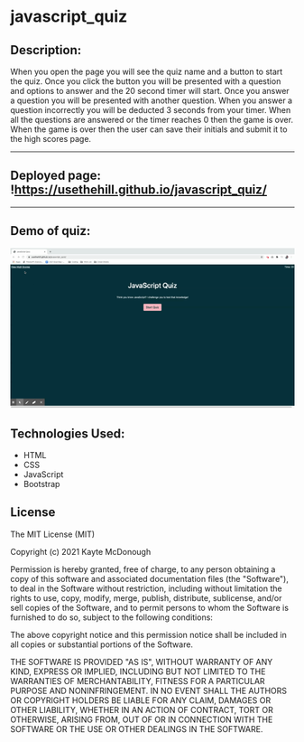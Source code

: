 # javascript_quiz

## Description:

When you open the page you will see the quiz name and a button to start the quiz.  Once you click the button you will be presented with a question and options to answer and the 20 second timer will start.  Once you answer a question you will be presented with another question.  When you answer a question incorrectly you will be deducted 3 seconds from your timer.  When all the questions are answered or the timer reaches 0 then the game is over.  When the game is over then the user can save their initials and submit it to the high scores page.

---

## Deployed page: !https://usethehill.github.io/javascript_quiz/

---

## Demo of quiz:
![](Assets/demo_quiz.gif)

## Technologies Used:

- HTML
- CSS
- JavaScript
- Bootstrap

## License
 
The MIT License (MIT)

Copyright (c) 2021 Kayte McDonough

Permission is hereby granted, free of charge, to any person obtaining a copy of this software and associated documentation files (the "Software"), to deal in the Software without restriction, including without limitation the rights to use, copy, modify, merge, publish, distribute, sublicense, and/or sell copies of the Software, and to permit persons to whom the Software is furnished to do so, subject to the following conditions:

The above copyright notice and this permission notice shall be included in all copies or substantial portions of the Software.

THE SOFTWARE IS PROVIDED "AS IS", WITHOUT WARRANTY OF ANY KIND, EXPRESS OR IMPLIED, INCLUDING BUT NOT LIMITED TO THE WARRANTIES OF MERCHANTABILITY, FITNESS FOR A PARTICULAR PURPOSE AND NONINFRINGEMENT. IN NO EVENT SHALL THE AUTHORS OR COPYRIGHT HOLDERS BE LIABLE FOR ANY CLAIM, DAMAGES OR OTHER LIABILITY, WHETHER IN AN ACTION OF CONTRACT, TORT OR OTHERWISE, ARISING FROM, OUT OF OR IN CONNECTION WITH THE SOFTWARE OR THE USE OR OTHER DEALINGS IN THE SOFTWARE.